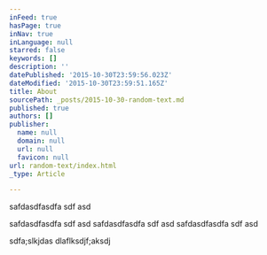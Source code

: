 ```yaml
---
inFeed: true
hasPage: true
inNav: true
inLanguage: null
starred: false
keywords: []
description: ''
datePublished: '2015-10-30T23:59:56.023Z'
dateModified: '2015-10-30T23:59:51.165Z'
title: About
sourcePath: _posts/2015-10-30-random-text.md
published: true
authors: []
publisher:
  name: null
  domain: null
  url: null
  favicon: null
url: random-text/index.html
_type: Article

---
```

safdasdfasdfa sdf asd

safdasdfasdfa sdf asd safdasdfasdfa sdf asd safdasdfasdfa sdf asd

sdfa;slkjdas dlaflksdjf;aksdj